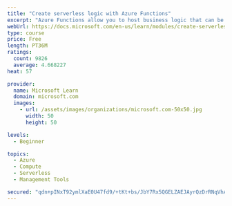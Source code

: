 ```yaml
---
title: "Create serverless logic with Azure Functions"
excerpt: "Azure Functions allow you to host business logic that can be executed without managing or provisioning server infrastructure"
webUrl: https://docs.microsoft.com/en-us/learn/modules/create-serverless-logic-with-azure-functions/
type: course
price: Free
length: PT36M
ratings:
  count: 9826
  average: 4.668227
heat: 57

provider:
  name: Microsoft Learn
  domain: microsoft.com
  images:
    - url: /assets/images/organizations/microsoft.com-50x50.jpg
      width: 50
      height: 50

levels:
  - Beginner

topics:
  - Azure
  - Compute
  - Serverless
  - Management Tools

secured: "qdn+pINxT92ymlXaE0U47fd9/+tKt+bs/JbY7Rx5QGELZAEJAyrQzDrRNqVhAN3U3sJmjgdHviASlwhYLXwiwq26CisZiFEK7tjAFHmEdsrWkVMLikaDG7POaA6jMVJL4nwCeHq7XjDt7wGgfQCA9N3KfJ7h97onfnAgH4xHK6f0DYtZ4MtKd2kdP0VKw//swmR5HTGw6AFl+A6A+anZZTPs9VCS8KcWbiTzFNv/ZhhbkiQHXCQ2QeVxloIA9h+qXzQZKH/Ph0F1O77ur6jLfrx9aMvIf4l3syN8b6lRtzZYz7aYMJ43we8G2iiM2wjeIi+53GzgqPozZ7lKtMHe/bL7/q0XJOln6IkrI50YjyTTDpLeoIcu944NC8wHw6iY7V/f+dnaAZV+3XXPLgfDBy3/pFfQdbKOLxBieG4igCM=;/D/bE1vOyJPtct/Ew4r3Rg=="
---
```


